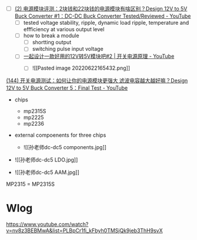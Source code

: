 








- [ ] [(2) 电源模块评测：2块钱和22块钱的电源模块有啥区别？Design 12V to 5V Buck Converter #1：DC-DC Buck Converter Tested/Reviewed - YouTube](https://www.youtube.com/watch?v=nv8z3BEBMwA&list=PLBpCr1fi_kFbyh0TMSjQk9jeb3ThH9svX)
	- [ ] tested voltage stability, ripple, dynamic load ripple, temperature and effficiency at various output level
	- [ ] how to break a module
		- [ ] shortting output
		- [ ] switching pulse input voltage
	- [ ] [一起设计一款好用的12V转5V模块吧#2 | 开关电源原理 - YouTube](https://www.youtube.com/watch?v=IPi-j32vajI&list=PLBpCr1fi_kFbyh0TMSjQk9jeb3ThH9svX&index=2)
		- [ ] ![[Pasted image 20220622165432.png]]


[(144) 开关电源测试：如何让你的电源模块更强大 滤波电容越大越好嘛？Design 12V to 5V Buck Converter 5：Final Test - YouTube](https://www.youtube.com/watch?v=g-vXXM3pA3I&list=PLBpCr1fi_kFbyh0TMSjQk9jeb3ThH9svX&index=5)

- chips
	- mp2315S
	- mp2225
	- mp2236
- external compoenents for three chips
	- ![[孙老师dc-dc5 components.jpg]]	

- ![[孙老师dc-dc5 LDO.jpg]]
- ![[孙老师dc-dc5 AAM.jpg]]

MP2315 = MP2315S


Wlog
====================================
https://www.youtube.com/watch?v=nv8z3BEBMwA&list=PLBpCr1fi_kFbyh0TMSjQk9jeb3ThH9svX